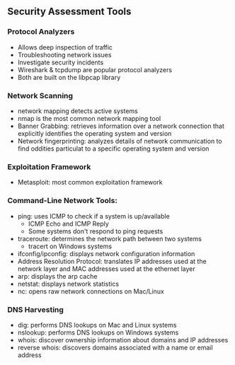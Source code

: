 ## Security Assessment Tools

### Protocol Analyzers
* Allows deep inspection of traffic
* Troubleshooting network issues
* Investigate security incidents
* Wireshark & tcpdump are popular protocol analyzers
* Both are built on the libpcap library

### Network Scanning
* network mapping detects active systems
* nmap is the most common network mapping tool
* Banner Grabbing: retrieves information over a network connection that explicitly identifies the operating system and version
* Network fingerprinting: analyzes details of network communication to find oddities particulat to a specific operating system and version

### Exploitation Framework
* Metasploit: most common exploitation framework

### Command-Line Network Tools:
* ping: uses ICMP to check if a system is up/available
    * ICMP Echo and ICMP Reply
    * Some systems don't respond to ping requests
* traceroute: determines the network path between two systems
    * tracert on Windows systems
* ifconfig/ipconfig: displays network configuration information
* Address Resolution Protocol: translates IP addresses used at the network layer and MAC addresses used at the ethernet layer
* arp: displays the arp cache
* netstat: displays network statistics 
* nc: opens raw network connections on Mac/Linux

### DNS Harvesting
* dig: performs DNS lookups on Mac and Linux systems
* nslookup: performs DNS lookups on Windows systems
* whois: discover ownership information about domains and IP addresses
* reverse whois: discovers domains associated with a name or email address